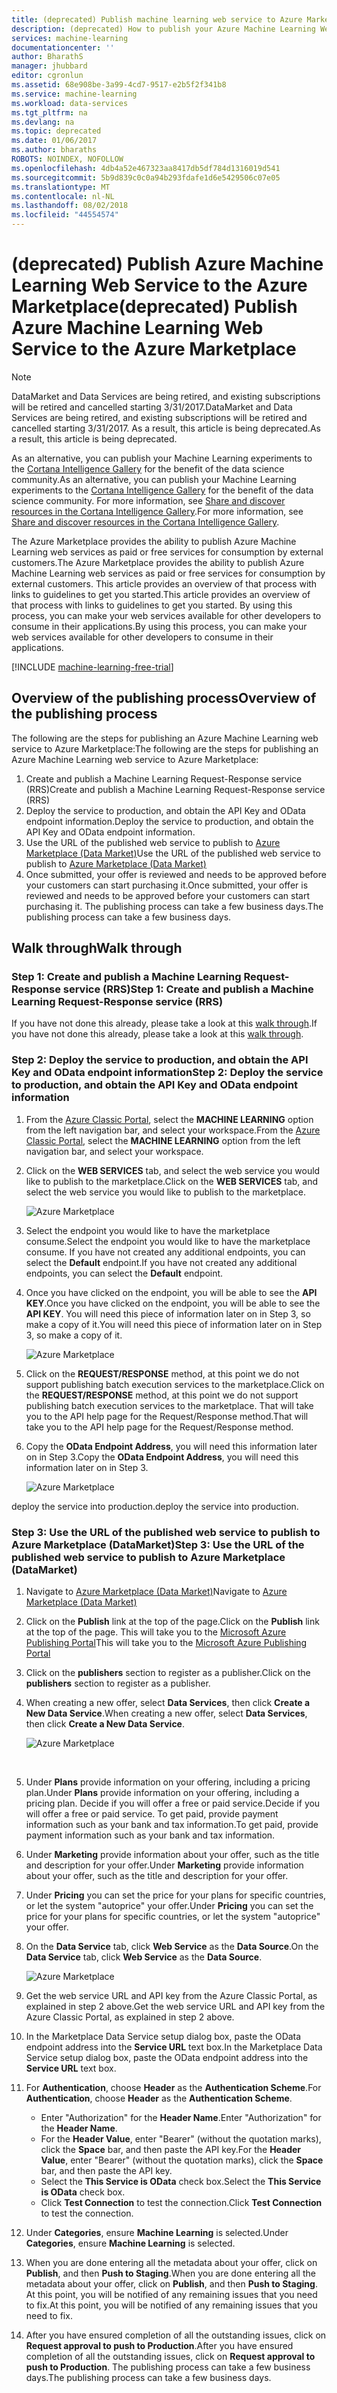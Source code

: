 ```yaml
---
title: (deprecated) Publish machine learning web service to Azure Marketplace | Microsoft Docs
description: (deprecated) How to publish your Azure Machine Learning Web Service to the Azure Marketplace
services: machine-learning
documentationcenter: ''
author: BharathS
manager: jhubbard
editor: cgronlun
ms.assetid: 68e908be-3a99-4cd7-9517-e2b5f2f341b8
ms.service: machine-learning
ms.workload: data-services
ms.tgt_pltfrm: na
ms.devlang: na
ms.topic: deprecated
ms.date: 01/06/2017
ms.author: bharaths
ROBOTS: NOINDEX, NOFOLLOW
ms.openlocfilehash: 4db4a52e467323aa8417db5df784d1316019d541
ms.sourcegitcommit: 5b9d839c0c0a94b293fdafe1d6e5429506c07e05
ms.translationtype: MT
ms.contentlocale: nl-NL
ms.lasthandoff: 08/02/2018
ms.locfileid: "44554574"
---
```

# <a name="deprecated-publish-azure-machine-learning-web-service-to-the-azure-marketplace"></a><span data-ttu-id="2f6ec-103">(deprecated) Publish Azure Machine Learning Web Service to the Azure Marketplace</span><span class="sxs-lookup"><span data-stu-id="2f6ec-103">(deprecated) Publish Azure Machine Learning Web Service to the Azure Marketplace</span></span>

> [!NOTE]
> <span data-ttu-id="2f6ec-104">DataMarket and Data Services are being retired, and existing subscriptions will be retired and cancelled starting 3/31/2017.</span><span class="sxs-lookup"><span data-stu-id="2f6ec-104">DataMarket and Data Services are being retired, and existing subscriptions will be retired and cancelled starting 3/31/2017.</span></span> <span data-ttu-id="2f6ec-105">As a result, this article is being deprecated.</span><span class="sxs-lookup"><span data-stu-id="2f6ec-105">As a result, this article is being deprecated.</span></span> 
> 
> <span data-ttu-id="2f6ec-106">As an alternative, you can publish your Machine Learning experiments to the [Cortana Intelligence Gallery](https://gallery.cortanaintelligence.com/) for the benefit of the data science community.</span><span class="sxs-lookup"><span data-stu-id="2f6ec-106">As an alternative, you can publish your Machine Learning experiments to the [Cortana Intelligence Gallery](https://gallery.cortanaintelligence.com/) for the benefit of the data science community.</span></span> <span data-ttu-id="2f6ec-107">For more information, see [Share and discover resources in the Cortana Intelligence Gallery](https://docs.microsoft.com/en-us/azure/machine-learning/machine-learning-gallery-how-to-use-contribute-publish).</span><span class="sxs-lookup"><span data-stu-id="2f6ec-107">For more information, see [Share and discover resources in the Cortana Intelligence Gallery](https://docs.microsoft.com/en-us/azure/machine-learning/machine-learning-gallery-how-to-use-contribute-publish).</span></span>

<span data-ttu-id="2f6ec-108">The Azure Marketplace provides the ability to publish Azure Machine Learning web services as paid or free services for consumption by external customers.</span><span class="sxs-lookup"><span data-stu-id="2f6ec-108">The Azure Marketplace provides the ability to publish Azure Machine Learning web services as paid or free services for consumption by external customers.</span></span> <span data-ttu-id="2f6ec-109">This article provides an overview of that process with links to guidelines to get you started.</span><span class="sxs-lookup"><span data-stu-id="2f6ec-109">This article provides an overview of that process with links to guidelines to get you started.</span></span> <span data-ttu-id="2f6ec-110">By using this process, you can make your web services available for other developers to consume in their applications.</span><span class="sxs-lookup"><span data-stu-id="2f6ec-110">By using this process, you can make your web services available for other developers to consume in their applications.</span></span>

[!INCLUDE [machine-learning-free-trial](../../includes/machine-learning-free-trial.md)]

## <a name="overview-of-the-publishing-process"></a><span data-ttu-id="2f6ec-111">Overview of the publishing process</span><span class="sxs-lookup"><span data-stu-id="2f6ec-111">Overview of the publishing process</span></span>
<span data-ttu-id="2f6ec-112">The following are the steps for publishing an Azure Machine Learning web service to Azure Marketplace:</span><span class="sxs-lookup"><span data-stu-id="2f6ec-112">The following are the steps for publishing an Azure Machine Learning web service to Azure Marketplace:</span></span>

1. <span data-ttu-id="2f6ec-113">Create and publish a Machine Learning Request-Response service (RRS)</span><span class="sxs-lookup"><span data-stu-id="2f6ec-113">Create and publish a Machine Learning Request-Response service (RRS)</span></span>
2. <span data-ttu-id="2f6ec-114">Deploy the service to production, and obtain the API Key and OData endpoint information.</span><span class="sxs-lookup"><span data-stu-id="2f6ec-114">Deploy the service to production, and obtain the API Key and OData endpoint information.</span></span>
3. <span data-ttu-id="2f6ec-115">Use the URL of the published web service to publish to [Azure Marketplace (Data Market)](https://publish.windowsazure.com/workspace/)</span><span class="sxs-lookup"><span data-stu-id="2f6ec-115">Use the URL of the published web service to publish to [Azure Marketplace (Data Market)](https://publish.windowsazure.com/workspace/)</span></span> 
4. <span data-ttu-id="2f6ec-116">Once submitted, your offer is reviewed and needs to be approved before your customers can start purchasing it.</span><span class="sxs-lookup"><span data-stu-id="2f6ec-116">Once submitted, your offer is reviewed and needs to be approved before your customers can start purchasing it.</span></span> <span data-ttu-id="2f6ec-117">The publishing process can take a few business days.</span><span class="sxs-lookup"><span data-stu-id="2f6ec-117">The publishing process can take a few business days.</span></span> 

## <a name="walk-through"></a><span data-ttu-id="2f6ec-118">Walk through</span><span class="sxs-lookup"><span data-stu-id="2f6ec-118">Walk through</span></span>
### <a name="step-1-create-and-publish-a-machine-learning-request-response-service-rrs"></a><span data-ttu-id="2f6ec-119">Step 1: Create and publish a Machine Learning Request-Response service (RRS)</span><span class="sxs-lookup"><span data-stu-id="2f6ec-119">Step 1: Create and publish a Machine Learning Request-Response service (RRS)</span></span>
 <span data-ttu-id="2f6ec-120">If you have not done this already, please take a look at this [walk through](machine-learning-walkthrough-5-publish-web-service.md).</span><span class="sxs-lookup"><span data-stu-id="2f6ec-120">If you have not done this already, please take a look at this [walk through](machine-learning-walkthrough-5-publish-web-service.md).</span></span>

### <a name="step-2-deploy-the-service-to-production-and-obtain-the-api-key-and-odata-endpoint-information"></a><span data-ttu-id="2f6ec-121">Step 2: Deploy the service to production, and obtain the API Key and OData endpoint information</span><span class="sxs-lookup"><span data-stu-id="2f6ec-121">Step 2: Deploy the service to production, and obtain the API Key and OData endpoint information</span></span>
1. <span data-ttu-id="2f6ec-122">From the [Azure Classic Portal](http://manage.windowsazure.com), select the **MACHINE LEARNING** option from the left navigation bar, and select your workspace.</span><span class="sxs-lookup"><span data-stu-id="2f6ec-122">From the [Azure Classic Portal](http://manage.windowsazure.com), select the **MACHINE LEARNING** option from the left navigation bar, and select your workspace.</span></span> 
2. <span data-ttu-id="2f6ec-123">Click on the **WEB SERVICES** tab, and select the web service you would like to publish to the marketplace.</span><span class="sxs-lookup"><span data-stu-id="2f6ec-123">Click on the **WEB SERVICES** tab, and select the web service you would like to publish to the marketplace.</span></span>
   
    ![Azure Marketplace][workspace]
3. <span data-ttu-id="2f6ec-125">Select the endpoint you would like to have the marketplace consume.</span><span class="sxs-lookup"><span data-stu-id="2f6ec-125">Select the endpoint you would like to have the marketplace consume.</span></span> <span data-ttu-id="2f6ec-126">If you have not created any additional endpoints, you can select the **Default** endpoint.</span><span class="sxs-lookup"><span data-stu-id="2f6ec-126">If you have not created any additional endpoints, you can select the **Default** endpoint.</span></span>
4. <span data-ttu-id="2f6ec-127">Once you have clicked on the endpoint, you will be able to see the **API KEY**.</span><span class="sxs-lookup"><span data-stu-id="2f6ec-127">Once you have clicked on the endpoint, you will be able to see the **API KEY**.</span></span> <span data-ttu-id="2f6ec-128">You will need this piece of information later on in Step 3, so make a copy of it.</span><span class="sxs-lookup"><span data-stu-id="2f6ec-128">You will need this piece of information later on in Step 3, so make a copy of it.</span></span>
   
    ![Azure Marketplace][apikey]
5. <span data-ttu-id="2f6ec-130">Click on the **REQUEST/RESPONSE** method, at this point we do not support publishing batch execution services to the marketplace.</span><span class="sxs-lookup"><span data-stu-id="2f6ec-130">Click on the **REQUEST/RESPONSE** method, at this point we do not support publishing batch execution services to the marketplace.</span></span> <span data-ttu-id="2f6ec-131">That will take you to the API help page for the Request/Response method.</span><span class="sxs-lookup"><span data-stu-id="2f6ec-131">That will take you to the API help page for the Request/Response method.</span></span>
6. <span data-ttu-id="2f6ec-132">Copy the **OData Endpoint Address**, you will need this information later on in Step 3.</span><span class="sxs-lookup"><span data-stu-id="2f6ec-132">Copy the **OData Endpoint Address**, you will need this information later on in Step 3.</span></span>
   
    ![Azure Marketplace][odata]

<span data-ttu-id="2f6ec-134">deploy the service into production.</span><span class="sxs-lookup"><span data-stu-id="2f6ec-134">deploy the service into production.</span></span>

### <a name="step-3-use-the-url-of-the-published-web-service-to-publish-to-azure-marketplace-datamarket"></a><span data-ttu-id="2f6ec-135">Step 3: Use the URL of the published web service to publish to Azure Marketplace (DataMarket)</span><span class="sxs-lookup"><span data-stu-id="2f6ec-135">Step 3: Use the URL of the published web service to publish to Azure Marketplace (DataMarket)</span></span>
1. <span data-ttu-id="2f6ec-136">Navigate to [Azure Marketplace (Data Market)](http://datamarket.azure.com/home)</span><span class="sxs-lookup"><span data-stu-id="2f6ec-136">Navigate to [Azure Marketplace (Data Market)](http://datamarket.azure.com/home)</span></span> 
2. <span data-ttu-id="2f6ec-137">Click on the **Publish** link at the top of the page.</span><span class="sxs-lookup"><span data-stu-id="2f6ec-137">Click on the **Publish** link at the top of the page.</span></span> <span data-ttu-id="2f6ec-138">This will take you to the [Microsoft Azure Publishing Portal](https://publish.windowsazure.com)</span><span class="sxs-lookup"><span data-stu-id="2f6ec-138">This will take you to the [Microsoft Azure Publishing Portal](https://publish.windowsazure.com)</span></span>
3. <span data-ttu-id="2f6ec-139">Click on the **publishers** section to register as a publisher.</span><span class="sxs-lookup"><span data-stu-id="2f6ec-139">Click on the **publishers** section to register as a publisher.</span></span>
4. <span data-ttu-id="2f6ec-140">When creating a new offer, select **Data Services**, then click **Create a New Data Service**.</span><span class="sxs-lookup"><span data-stu-id="2f6ec-140">When creating a new offer, select **Data Services**, then click **Create a New Data Service**.</span></span> 
   
   ![Azure Marketplace][image1]
   
   <br />
5. <span data-ttu-id="2f6ec-142">Under **Plans** provide information on your offering, including a pricing plan.</span><span class="sxs-lookup"><span data-stu-id="2f6ec-142">Under **Plans** provide information on your offering, including a pricing plan.</span></span> <span data-ttu-id="2f6ec-143">Decide if you will offer a free or paid service.</span><span class="sxs-lookup"><span data-stu-id="2f6ec-143">Decide if you will offer a free or paid service.</span></span> <span data-ttu-id="2f6ec-144">To get paid, provide payment information such as your bank and tax information.</span><span class="sxs-lookup"><span data-stu-id="2f6ec-144">To get paid, provide payment information such as your bank and tax information.</span></span>
6. <span data-ttu-id="2f6ec-145">Under **Marketing** provide information about your offer, such as the title and description for your offer.</span><span class="sxs-lookup"><span data-stu-id="2f6ec-145">Under **Marketing** provide information about your offer, such as the title and description for your offer.</span></span>
7. <span data-ttu-id="2f6ec-146">Under **Pricing** you can set the price for your plans for specific countries, or let the system "autoprice" your offer.</span><span class="sxs-lookup"><span data-stu-id="2f6ec-146">Under **Pricing** you can set the price for your plans for specific countries, or let the system "autoprice" your offer.</span></span>
8. <span data-ttu-id="2f6ec-147">On the **Data Service** tab, click **Web Service** as the **Data Source**.</span><span class="sxs-lookup"><span data-stu-id="2f6ec-147">On the **Data Service** tab, click **Web Service** as the **Data Source**.</span></span>
   
    ![Azure Marketplace][image2]
9. <span data-ttu-id="2f6ec-149">Get the web service URL and API key from the Azure Classic Portal, as explained in step 2 above.</span><span class="sxs-lookup"><span data-stu-id="2f6ec-149">Get the web service URL and API key from the Azure Classic Portal, as explained in step 2 above.</span></span>
10. <span data-ttu-id="2f6ec-150">In the Marketplace Data Service setup dialog box, paste the OData endpoint address into the **Service URL** text box.</span><span class="sxs-lookup"><span data-stu-id="2f6ec-150">In the Marketplace Data Service setup dialog box, paste the OData endpoint address into the **Service URL** text box.</span></span>
11. <span data-ttu-id="2f6ec-151">For **Authentication**, choose **Header** as the **Authentication Scheme**.</span><span class="sxs-lookup"><span data-stu-id="2f6ec-151">For **Authentication**, choose **Header** as the **Authentication Scheme**.</span></span>
    
    * <span data-ttu-id="2f6ec-152">Enter "Authorization" for the **Header Name**.</span><span class="sxs-lookup"><span data-stu-id="2f6ec-152">Enter "Authorization" for the **Header Name**.</span></span>
    * <span data-ttu-id="2f6ec-153">For the **Header Value**, enter "Bearer" (without the quotation marks), click the **Space** bar, and then paste the API key.</span><span class="sxs-lookup"><span data-stu-id="2f6ec-153">For the **Header Value**, enter "Bearer" (without the quotation marks), click the **Space** bar, and then paste the API key.</span></span>
    * <span data-ttu-id="2f6ec-154">Select the **This Service is OData** check box.</span><span class="sxs-lookup"><span data-stu-id="2f6ec-154">Select the **This Service is OData** check box.</span></span>
    * <span data-ttu-id="2f6ec-155">Click **Test Connection** to test the connection.</span><span class="sxs-lookup"><span data-stu-id="2f6ec-155">Click **Test Connection** to test the connection.</span></span>
12. <span data-ttu-id="2f6ec-156">Under **Categories**, ensure **Machine Learning** is selected.</span><span class="sxs-lookup"><span data-stu-id="2f6ec-156">Under **Categories**, ensure **Machine Learning** is selected.</span></span>
13. <span data-ttu-id="2f6ec-157">When you are done entering all the metadata about your offer, click on **Publish**, and then **Push to Staging**.</span><span class="sxs-lookup"><span data-stu-id="2f6ec-157">When you are done entering all the metadata about your offer, click on **Publish**, and then **Push to Staging**.</span></span> <span data-ttu-id="2f6ec-158">At this point, you will be notified of any remaining issues that you need to fix.</span><span class="sxs-lookup"><span data-stu-id="2f6ec-158">At this point, you will be notified of any remaining issues that you need to fix.</span></span>
14. <span data-ttu-id="2f6ec-159">After you have ensured completion of all the outstanding issues, click on **Request approval to push to Production**.</span><span class="sxs-lookup"><span data-stu-id="2f6ec-159">After you have ensured completion of all the outstanding issues, click on **Request approval to push to Production**.</span></span> <span data-ttu-id="2f6ec-160">The publishing process can take a few business days.</span><span class="sxs-lookup"><span data-stu-id="2f6ec-160">The publishing process can take a few business days.</span></span> 

[image1]:https://docstestmedia1.blob.core.windows.net/azure-media/articles/machine-learning/media/machine-learning-publish-web-service-to-azure-marketplace/image1.png
[image2]:https://docstestmedia1.blob.core.windows.net/azure-media/articles/machine-learning/media/machine-learning-publish-web-service-to-azure-marketplace/image2.png
[workspace]:https://docstestmedia1.blob.core.windows.net/azure-media/articles/machine-learning/media/machine-learning-publish-web-service-to-azure-marketplace/selectworkspace.png
[apikey]:https://docstestmedia1.blob.core.windows.net/azure-media/articles/machine-learning/media/machine-learning-publish-web-service-to-azure-marketplace/apikey.png
[odata]:https://docstestmedia1.blob.core.windows.net/azure-media/articles/machine-learning/media/machine-learning-publish-web-service-to-azure-marketplace/odata.png






